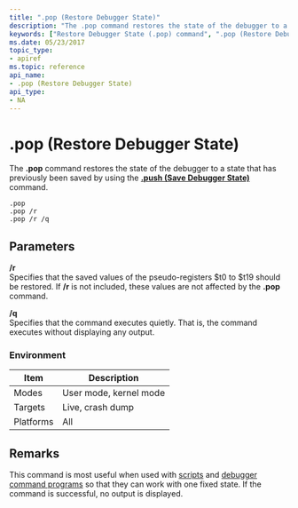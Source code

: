```yaml
---
title: ".pop (Restore Debugger State)"
description: "The .pop command restores the state of the debugger to a state that has previously been saved by using the .push (Save Debugger State) command."
keywords: ["Restore Debugger State (.pop) command", ".pop (Restore Debugger State) Windows Debugging"]
ms.date: 05/23/2017
topic_type:
- apiref
ms.topic: reference
api_name:
- .pop (Restore Debugger State)
api_type:
- NA
---
```


# .pop (Restore Debugger State)


The **.pop** command restores the state of the debugger to a state that has previously been saved by using the [**.push (Save Debugger State)**](-push--save-debugger-state-.md) command.

```dbgcmd
.pop
.pop /r
.pop /r /q
```

## Parameters


<span id="________r______"></span><span id="________R______"></span> **/r**   
Specifies that the saved values of the pseudo-registers $t0 to $t19 should be restored. If **/r** is not included, these values are not affected by the **.pop** command.

<span id="________q______"></span><span id="________Q______"></span> **/q**   
Specifies that the command executes quietly. That is, the command executes without displaying any output.

### Environment

|  Item  | Description          |
|--------|----------------------|
|Modes   |User mode, kernel mode|
|Targets |Live, crash dump      |
|Platforms|All                  |

 

## Remarks

This command is most useful when used with [scripts](using-script-files.md) and [debugger command programs](../debugger/using-debugger-command-programs.md) so that they can work with one fixed state. If the command is successful, no output is displayed.

 

 






